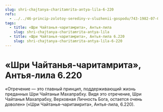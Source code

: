 ```yaml
---
slug: shri-chajtanya-charitamrita-antya-lila-6-220
refs:
  - ../../46-princip-zolotoy-serediny-v-sluzhenii-gospodu/743-1982-07-09-a1-asketizm-neobhodim-v-toj-stepeni-v-kotoroj-on-sposobstvuet-sluzheniyu-krishne.md
tags:
  - title: «Шри Чайтанья-чаритамрита», Антья-лила
    slug: shri-chajtanya-charitamrita-antya-lila
  - title: «Шри Чайтанья-чаритамрита», Антья-лила 6.220
    slug: shri-chajtanya-charitamrita-antya-lila-6-220
---
```


# «Шри Чайтанья-чаритамрита», Антья-лила 6.220

«Отречение — это главный принцип, поддерживающий жизнь преданных Шри Чайтаньи Махапрабху. Видя это отречение, Шри Чайтанья Махапрабху, Верховная Личность Бога, остается очень доволен» («Шри Чайтанья-чаритамрита», Антья-лила, 6.220).
